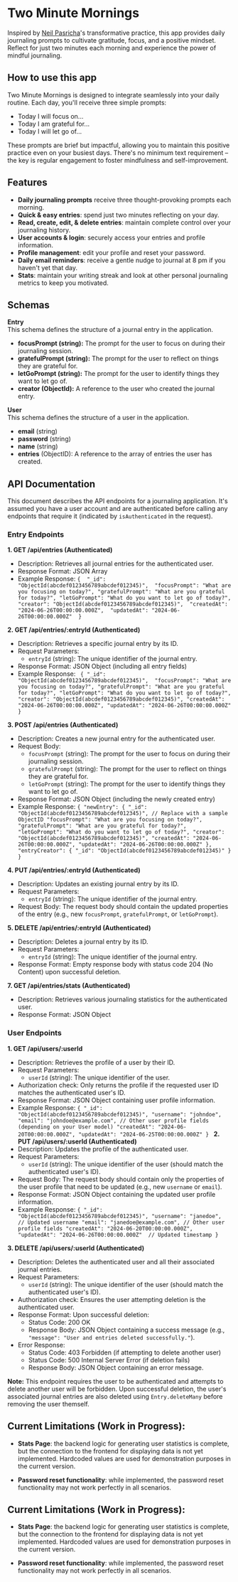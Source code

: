 # Two Minute Mornings

Inspired by [Neil Pasricha](https://www.neil.blog/)'s transformative practice, this app provides daily journaling prompts to cultivate gratitude, focus, and a positive mindset. Reflect for just two minutes each morning and experience the power of mindful journaling.

## How to use this app

Two Minute Mornings is designed to integrate seamlessly into your daily routine. Each day, you'll receive three simple prompts:

- Today I will focus on...
- Today I am grateful for...
- Today I will let go of...

These prompts are brief but impactful, allowing you to maintain this positive practice even on your busiest days. There's no minimum text requirement – the key is regular engagement to foster mindfulness and self-improvement.

## Features

- **Daily journaling prompts** receive three thought-provoking prompts each morning.
- **Quick & easy entries**: spend just two minutes reflecting on your day.
- **Read, create, edit, & delete entries**: maintain complete control over your journaling history.
- **User accounts & login**: securely access your entries and profile information.
- **Profile management**: edit your profile and reset your password.
- **Daily email reminders**: receive a gentle nudge to journal at 8 pm if you haven't yet that day.
- **Stats**: maintain your writing streak and look at other personal journaling metrics to keep you motivated.

## Schemas

**Entry**
\
This schema defines the structure of a journal entry in the application.

- **focusPrompt (string):** The prompt for the user to focus on during their journaling session.
- **gratefulPrompt (string):** The prompt for the user to reflect on things they are grateful for.
- **letGoPrompt (string):** The prompt for the user to identify things they want to let go of.
- **creator (ObjectId):** A reference to the user who created the journal entry.

**User**
\
This schema defines the structure of a user in the application.

- **email** (string)
- **password** (string)
- **name** (string)
- **entries** (ObjectID): A reference to the array of entries the user has created.

## API Documentation

This document describes the API endpoints for a journaling application. It's assumed you have a user account and are authenticated before calling any endpoints that require it (indicated by `isAuthenticated` in the request).

### Entry Endpoints

**1. GET /api/entries (Authenticated)**

- Description: Retrieves all journal entries for the authenticated user.
- Response Format: JSON Array
- Example Response:
  `{ 
"_id": "ObjectId(abcdef0123456789abcdef012345)", 
"focusPrompt": "What are you focusing on today?", "gratefulPrompt": "What are you grateful for today?", "letGoPrompt": "What do you want to let go of today?", "creator": "ObjectId(abcdef0123456789abcdef012345)", 
"createdAt": "2024-06-26T00:00:00.000Z", 
"updatedAt": "2024-06-26T00:00:00.000Z" 
}`

**2. GET /api/entries/:entryId (Authenticated)**

- Description: Retrieves a specific journal entry by its ID.
- Request Parameters:
  - `entryId` (string): The unique identifier of the journal entry.
- Response Format: JSON Object (including all entry fields)
- Example Response:
  `
{ "_id": "ObjectId(abcdef0123456789abcdef012345)",  "focusPrompt": "What are you focusing on today?", "gratefulPrompt": "What are you grateful for today?", "letGoPrompt": "What do you want to let go of today?", "creator": "ObjectId(abcdef0123456789abcdef012345)", "createdAt": "2024-06-26T00:00:00.000Z", "updatedAt": "2024-06-26T00:00:00.000Z" }`

**3. POST /api/entries (Authenticated)**

- Description: Creates a new journal entry for the authenticated user.
- Request Body:
  - `focusPrompt` (string): The prompt for the user to focus on during their journaling session.
  - `gratefulPrompt` (string): The prompt for the user to reflect on things they are grateful for.
  - `letGoPrompt` (string): The prompt for the user to identify things they want to let go of.
- Response Format: JSON Object (including the newly created entry)
- Example Response:
  `{ "newEntry": { "_id": "ObjectId(abcdef0123456789abcdef012345)", // Replace with a sample ObjectID "focusPrompt": "What are you focusing on today?", "gratefulPrompt": "What are you grateful for today?", "letGoPrompt": "What do you want to let go of today?", "creator": "ObjectId(abcdef0123456789abcdef012345)", "createdAt": "2024-06-26T00:00:00.000Z", "updatedAt": "2024-06-26T00:00:00.000Z" }, "entryCreator": { "_id": "ObjectId(abcdef0123456789abcdef012345)" } }
`

**4. PUT /api/entries/:entryId (Authenticated)**

- Description: Updates an existing journal entry by its ID.
- Request Parameters:
  - `entryId` (string): The unique identifier of the journal entry.
- Request Body: The request body should contain the updated properties of the entry (e.g., new `focusPrompt`, `gratefulPrompt`, or `letGoPrompt`).

**5. DELETE /api/entries/:entryId (Authenticated)**

- Description: Deletes a journal entry by its ID.
- Request Parameters:
  - `entryId` (string): The unique identifier of the journal entry.
- Response Format: Empty response body with status code 204 (No Content) upon successful deletion.

**7. GET /api/entries/stats (Authenticated)**

- Description: Retrieves various journaling statistics for the authenticated user.
- Response Format: JSON Object

### User Endpoints

**1. GET /api/users/:userId**

- Description: Retrieves the profile of a user by their ID.
- Request Parameters:
  - `userId` (string): The unique identifier of the user.
- Authorization check: Only returns the profile if the requested user ID matches the authenticated user's ID.
- Response Format: JSON Object containing user profile information.
- Example Response:
  `{ "_id": "ObjectId(abcdef0123456789abcdef012345)", "username": "johndoe", "email": "johndoe@example.com", // Other user profile fields (depending on your User model) "createdAt": "2024-06-20T00:00:00.000Z", "updatedAt": "2024-06-25T00:00:00.000Z" }
`
  **2. PUT /api/users/:userId (Authenticated)**
- Description: Updates the profile of the authenticated user.
- Request Parameters:
  - `userId` (string): The unique identifier of the user (should match the authenticated user's ID).
- Request Body: The request body should contain only the properties of the user profile that need to be updated (e.g., new `username` or `email`).
- Response Format: JSON Object containing the updated user profile information.
- Example Response:
  `{
  "_id": "ObjectId(abcdef0123456789abcdef012345)",
  "username": "janedoe",  // Updated username
  "email": "janedoe@example.com",
  // Other user profile fields
  "createdAt": "2024-06-20T00:00:00.000Z",
  "updatedAt": "2024-06-26T00:00:00.000Z"  // Updated timestamp
}
`

**3. DELETE /api/users/:userId (Authenticated)**

- Description: Deletes the authenticated user and all their associated journal entries.
- Request Parameters:
  - `userId` (string): The unique identifier of the user (should match the authenticated user's ID).
- Authorization check: Ensures the user attempting deletion is the authenticated user.
- Response Format: Upon successful deletion:
  - Status Code: 200 OK
  - Response Body: JSON Object containing a success message (e.g., `"message": "User and entries deleted successfully."`).
- Error Response:
  - Status Code: 403 Forbidden (if attempting to delete another user)
  - Status Code: 500 Internal Server Error (if deletion fails)
  - Response Body: JSON Object containing an error message.

**Note:** This endpoint requires the user to be authenticated and attempts to delete another user will be forbidden. Upon successful deletion, the user's associated journal entries are also deleted using `Entry.deleteMany` before removing the user themself.

## Current Limitations (Work in Progress):

- **Stats Page**: the backend logic for generating user statistics is complete, but the connection to the frontend for displaying data is not yet implemented. Hardcoded values are used for demonstration purposes in the current version.

- **Password reset functionality**: while implemented, the password reset functionality may not work perfectly in all scenarios.

## Current Limitations (Work in Progress):

- **Stats Page**: the backend logic for generating user statistics is complete, but the connection to the frontend for displaying data is not yet implemented. Hardcoded values are used for demonstration purposes in the current version.

- **Password reset functionality**: while implemented, the password reset functionality may not work perfectly in all scenarios.
